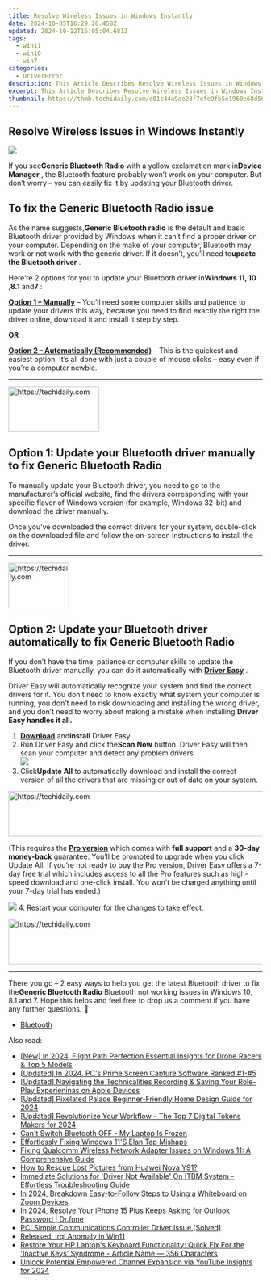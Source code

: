 ```yaml
---
title: Resolve Wireless Issues in Windows Instantly
date: 2024-10-05T16:29:28.458Z
updated: 2024-10-12T16:05:04.681Z
tags:
  - win11
  - win10
  - win7
categories:
  - DriverError
description: This Article Describes Resolve Wireless Issues in Windows Instantly
excerpt: This Article Describes Resolve Wireless Issues in Windows Instantly
thumbnail: https://thmb.techidaily.com/d01c44a9ae23f7efe9fb5e1960e68d56b4d2035c87f626ffb448d9a10326cec7.png
---
```


## Resolve Wireless Issues in Windows Instantly

![](https://images.drivereasy.com/wp-content/uploads/2018/12/img_5c17864d24297.jpg)

 If you see**Generic Bluetooth Radio** with a yellow exclamation mark in**Device Manager** , the Bluetooth feature probably won’t work on your computer. But don’t worry – you can easily fix it by updating your Bluetooth driver.

## To fix the Generic Bluetooth Radio issue

 As the name suggests,**Generic Bluetooth radio** is the default and basic Bluetooth driver provided by Windows when it can’t find a proper driver on your computer. Depending on the make of your computer, Bluetooth may work or not work with the generic driver. If it doesn’t, you’ll need to**update the Bluetooth driver** .

 Here’re 2 options for you to update your Bluetooth driver in**Windows 11, 10** ,**8.1** and**7** :

[**Option 1 – Manually**](https://twopages.pxf.io/21em1d) – You’ll need some computer skills and patience to update your drivers this way, because you need to find exactly the right the driver online, download it and install it step by step.

**OR**

[**Option 2 – Automatically (Recommended)**](#O2) – This is the quickest and easiest option. It’s all done with just a couple of mouse clicks – easy even if you’re a computer newbie.

---

<!-- affiliate ads begin -->
<a href="https://aligracehair.sjv.io/c/5597632/2135397/19272" target="_top" id="2135397">
  <img src="//a.impactradius-go.com/display-ad/19272-2135397" border="0" alt="https://techidaily.com" width="180" height="90"/>
</a>
<img height="0" width="0" src="https://aligracehair.sjv.io/i/5597632/2135397/19272" style="position:absolute;visibility:hidden;" border="0" />
<!-- affiliate ads end -->

## Option 1: Update your Bluetooth driver manually to fix Generic Bluetooth Radio

 To manually update your Bluetooth driver, you need to go to the manufacturer’s official  website, find the drivers corresponding with your specific flavor of Windows version (for example, Windows 32-bit) and download the driver manually.

 Once you’ve downloaded the correct drivers for your system, double-click on the downloaded file and follow the on-screen instructions to install the driver.

---

<!-- affiliate ads begin -->
<a href="https://aligracehair.sjv.io/c/5597632/2135362/19272" target="_top" id="2135362">
  <img src="//a.impactradius-go.com/display-ad/19272-2135362" border="0" alt="https://techidaily.com" width="120" height="90"/>
</a>
<img height="0" width="0" src="https://aligracehair.sjv.io/i/5597632/2135362/19272" style="position:absolute;visibility:hidden;" border="0" />
<!-- affiliate ads end -->

## Option 2: Update your Bluetooth driver automatically to fix Generic Bluetooth Radio

 If you don’t have the time, patience or computer skills to update the Bluetooth driver manually, you can do it automatically with **[Driver Easy](https://tools.techidaily.com/drivereasy/download/)**  .

 Driver Easy will automatically recognize your system and find the correct drivers for it. You don’t need to know exactly what system your computer is running, you don’t need to risk downloading and installing the wrong driver, and you don’t need to worry about making a mistake when installing.**Driver Easy handles it all.**

1. **[Download](https://tools.techidaily.com/drivereasy/download/)**  and**install** Driver Easy.
2. Run Driver Easy and click the**Scan Now** button. Driver Easy will then scan your computer and detect any problem drivers.  
![](https://www.drivereasy.com/wp-content/uploads/2024/05/DE-scan-now-6.0.jpg)
3. Click**Update All** to automatically download and install the correct version of all the drivers that are missing or out of date on your system.  

<!-- affiliate ads begin -->
<a href="https://aligracehair.sjv.io/c/5597632/1880960/19272" target="_top" id="1880960">
  <img src="//a.impactradius-go.com/display-ad/19272-1880960" border="0" alt="https://techidaily.com" width="728" height="90"/>
</a>
<img height="0" width="0" src="https://aligracehair.sjv.io/i/5597632/1880960/19272" style="position:absolute;visibility:hidden;" border="0" />
<!-- affiliate ads end -->

 (This requires the **[Pro version](https://tools.techidaily.com/drivereasy/download/)**  which comes with **full support**  and a **30-day money-back**  guarantee. You’ll be prompted to upgrade when you click Update All. If you’re not ready to buy the Pro version, Driver Easy offers a 7-day free trial which includes access to all the Pro features such as high-speed download and one-click install. You won’t be charged anything until your 7-day trial has ended.)  

![](https://www.drivereasy.com/wp-content/uploads/2022/01/intel-wireless-bluetooth.png)
4. Restart your computer for the changes to take effect.

<!-- affiliate ads begin -->
<a href="https://aligracehair.sjv.io/c/5597632/2080317/19272" target="_top" id="2080317">
  <img src="//a.impactradius-go.com/display-ad/19272-2080317" border="0" alt="https://techidaily.com" width="728" height="90"/>
</a>
<img height="0" width="0" src="https://aligracehair.sjv.io/i/5597632/2080317/19272" style="position:absolute;visibility:hidden;" border="0" />
<!-- affiliate ads end -->

---

 There you go – 2 easy ways to help you get the latest Bluetooth driver to fix the**Generic Bluetooth Radio** Bluetooth not working issues in Windows 10, 8.1 and 7\. Hope this helps and feel free to drop us a comment if you have any further questions. 🙂

* [Bluetooth](https://store.drivereasy.com/order/cart.php?PRODS=4731822&QTY=1&AFFILIATE=108875)

<ins class="adsbygoogle"
     style="display:block"
     data-ad-format="autorelaxed"
     data-ad-client="ca-pub-7571918770474297"
     data-ad-slot="1223367746"></ins>

<ins class="adsbygoogle"
     style="display:block"
     data-ad-client="ca-pub-7571918770474297"
     data-ad-slot="8358498916"
     data-ad-format="auto"
     data-full-width-responsive="true"></ins>

<span class="atpl-alsoreadstyle">Also read:</span>
<div><ul>
<li><a href="https://article-tips.techidaily.com/new-in-2024-flight-path-perfection-essential-insights-for-drone-racers-and-top-5-models/"><u>[New] In 2024, Flight Path Perfection Essential Insights for Drone Racers & Top 5 Models</u></a></li>
<li><a href="https://digital-screen-recording.techidaily.com/updated-in-2024-pcs-prime-screen-capture-software-ranked-1-5/"><u>[Updated] In 2024, PC's Prime Screen Capture Software Ranked #1-#5</u></a></li>
<li><a href="https://screen-activity-recording.techidaily.com/updated-navigating-the-technicalities-recording-and-saving-your-role-play-experieninas-on-apple-devices/"><u>[Updated] Navigating the Technicalities Recording & Saving Your Role-Play Experieninas on Apple Devices</u></a></li>
<li><a href="https://screen-video-capture.techidaily.com/updated-pixelated-palace-beginner-friendly-home-design-guide-for-2024/"><u>[Updated] Pixelated Palace Beginner-Friendly Home Design Guide for 2024</u></a></li>
<li><a href="https://fox-http.techidaily.com/updated-revolutionize-your-workflow-the-top-7-digital-tokens-makers-for-2024/"><u>[Updated] Revolutionize Your Workflow - The Top 7 Digital Tokens Makers for 2024</u></a></li>
<li><a href="https://driver-error.techidaily.com/cant-switch-bluetooth-off-my-laptop-is-frozen/"><u>Can't Switch Bluetooth OFF - My Laptop Is Frozen</u></a></li>
<li><a href="https://driver-error.techidaily.com/effortlessly-fixing-windows-11s-elan-tap-mishaps/"><u>Effortlessly Fixing Windows 11'S Elan Tap Mishaps</u></a></li>
<li><a href="https://driver-error.techidaily.com/fixing-qualcomm-wireless-network-adapter-issues-on-windows-11-a-comprehensive-guide/"><u>Fixing Qualcomm Wireless Network Adapter Issues on Windows 11: A Comprehensive Guide</u></a></li>
<li><a href="https://blog-min.techidaily.com/how-to-rescue-lost-pictures-from-huawei-nova-y91-by-fonelab-android-recover-pictures/"><u>How to Rescue Lost Pictures from Huawei Nova Y91?</u></a></li>
<li><a href="https://driver-error.techidaily.com/immediate-solutions-for-driver-not-available-on-itbm-system-effortless-troubleshooting-guide/"><u>Immediate Solutions for 'Driver Not Available' On ITBM System - Effortless Troubleshooting Guide</u></a></li>
<li><a href="https://screen-video-capture.techidaily.com/in-2024-breakdown-easy-to-follow-steps-to-using-a-whiteboard-on-zoom-devices/"><u>In 2024, Breakdown Easy-to-Follow Steps to Using a Whiteboard on Zoom Devices</u></a></li>
<li><a href="https://iphone-unlock.techidaily.com/in-2024-resolve-your-iphone-15-plus-keeps-asking-for-outlook-password-drfone-by-drfone-ios/"><u>In 2024, Resolve Your iPhone 15 Plus Keeps Asking for Outlook Password | Dr.fone</u></a></li>
<li><a href="https://driver-error.techidaily.com/pci-simple-communications-controller-driver-issue-solved/"><u>PCI Simple Communications Controller Driver Issue [Solved]</u></a></li>
<li><a href="https://driver-error.techidaily.com/released-irql-anomaly-in-win11/"><u>Released: Irql Anomaly in Win11</u></a></li>
<li><a href="https://driver-error.techidaily.com/restore-your-hp-laptops-keyboard-functionality-quick-fix-for-the-inactive-keys-syndrome-article-name-356-characters/"><u>Restore Your HP Laptop's Keyboard Functionality: Quick Fix For the 'Inactive Keys’ Syndrome - Article Name — 356 Characters</u></a></li>
<li><a href="https://facebook-video-footage.techidaily.com/unlock-potential-empowered-channel-expansion-via-youtube-insights-for-2024/"><u>Unlock Potential Empowered Channel Expansion via YouTube Insights for 2024</u></a></li>
</ul></div>

